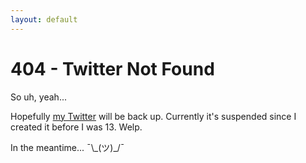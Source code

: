 ```yaml
---
layout: default
---
```


# 404 - Twitter Not Found

So uh, yeah...

Hopefully [my Twitter](https://twitter.com/NateROCKS112) will be back up.
Currently it's suspended since I created it before I was 13. Welp.

In the meantime... ¯\\_\(ツ\)\_\/¯
